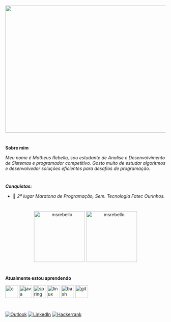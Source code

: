 <h4 align="center"> 
  <img height="400" width="800" src="https://media.giphy.com/media/v1.Y2lkPTc5MGI3NjExd2liMWlranA0b29mY2Rkdnl4YTE1a2lsb2hwbGhpajVtdnRybHN4biZlcD12MV9pbnRlcm5hbF9naWZfYnlfaWQmY3Q9Zw/3ornk57KwDXf81rjWM/giphy.gif"/>
</h4>

#

**Sobre mim**

_Meu nome é Matheus Rebello, sou estudante de Analise e Desenvolvimento de Sistemas e programador competitivo. Gosto muito de estudar algoritmos e desenvolvedor soluções eficientes para desafios de programação._

#

**_Conquistas:_**
- 🥈 _2º lugar Maratona de Programação, Sem. Tecnologia Fatec Ourinhos._

#

<p align = "center">
  <img height="160" src="https://github-readme-stats.vercel.app/api?username=msrebello&show_icons=true&locale=en&theme=algolia&count_private=true&langs_count=6" alt="msrebello" />
  <img height="160" src="https://github-readme-stats.vercel.app/api/top-langs/?username=msrebello&layout=compact&show_icons=true&theme=algolia&locale=en&count_private=true&langs_count=6" alt="msrebello" />
</p>

#

**Atualmente estou aprendendo**

  <p align="left"> 
    <img src="https://cdn.jsdelivr.net/gh/devicons/devicon/icons/c/c-plain.svg" alt="c" width="40" height="40"/>
    <img src="https://cdn.jsdelivr.net/gh/devicons/devicon/icons/java/java-original.svg" alt="java" width="40" height="40"/>
    <img src="https://cdn.jsdelivr.net/gh/devicons/devicon@latest/icons/spring/spring-original.svg" alt="spring" width="40" height="40"/>
    <img src="https://cdn.jsdelivr.net/gh/devicons/devicon/icons/linux/linux-original.svg" alt="linux" width="40" height="40"/>
    <img src="https://cdn.jsdelivr.net/gh/devicons/devicon/icons/bash/bash-plain.svg" alt="bash" width="40" height="40"/>
    <img src="https://cdn.jsdelivr.net/gh/devicons/devicon/icons/git/git-plain.svg" alt="git" width="40" height="40"/>
  </p>
  
#
 
[![Outlook](https://img.shields.io/badge/Outlook-0078D4?style=for-the-badge&logo=microsoft-outlook&logoColor=white)](mailto:matheussrb@outlook.com)
[![LinkedIn](https://img.shields.io/badge/linkedin-%230077B5.svg?style=for-the-badge&logo=linkedin&logoColor=white)](https://www.linkedin.com/in/matheus-scr/)
[![Hackerrank](https://img.shields.io/badge/-Hackerrank-2EC866?style=for-the-badge&logo=HackerRank&logoColor=black)](https://www.hackerrank.com/profile/matheusscrb)
